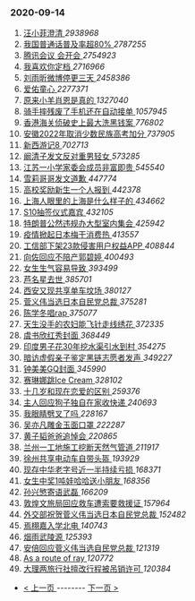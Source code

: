 ### 2020-09-14 
1. [ 汪小菲澄清 ](https://s.weibo.com/weibo?q=%E6%B1%AA%E5%B0%8F%E8%8F%B2%E6%BE%84%E6%B8%85&Refer=top) *2938968*
1. [ 我国普通话普及率超80% ](https://s.weibo.com/weibo?q=%23%E6%88%91%E5%9B%BD%E6%99%AE%E9%80%9A%E8%AF%9D%E6%99%AE%E5%8F%8A%E7%8E%87%E8%B6%8580%25%23&Refer=top) *2787255*
1. [ 腾讯会议 会开会 ](https://s.weibo.com/weibo?q=%23%E8%85%BE%E8%AE%AF%E4%BC%9A%E8%AE%AE%20%E4%BC%9A%E5%BC%80%E4%BC%9A%23&topic_ad=1&Refer=top) *2754923*
1. [ 我喜欢你定档 ](https://s.weibo.com/weibo?q=%23%E6%88%91%E5%96%9C%E6%AC%A2%E4%BD%A0%E5%AE%9A%E6%A1%A3%23&Refer=top) *2716966*
1. [ 刘雨昕微博停更三天 ](https://s.weibo.com/weibo?q=%23%E5%88%98%E9%9B%A8%E6%98%95%E5%BE%AE%E5%8D%9A%E5%81%9C%E6%9B%B4%E4%B8%89%E5%A4%A9%23&Refer=top) *2458386*
1. [ 爱佑童心 ](https://s.weibo.com/weibo?q=%23%E7%88%B1%E4%BD%91%E7%AB%A5%E5%BF%83%23&Refer=top) *2277371*
1. [ 原来小羊肖恩是真的 ](https://s.weibo.com/weibo?q=%23%E5%8E%9F%E6%9D%A5%E5%B0%8F%E7%BE%8A%E8%82%96%E6%81%A9%E6%98%AF%E7%9C%9F%E7%9A%84%23&Refer=top) *1327040*
1. [ 骑手摔残废了手机还在自动接单 ](https://s.weibo.com/weibo?q=%23%E9%AA%91%E6%89%8B%E6%91%94%E6%AE%8B%E5%BA%9F%E4%BA%86%E6%89%8B%E6%9C%BA%E8%BF%98%E5%9C%A8%E8%87%AA%E5%8A%A8%E6%8E%A5%E5%8D%95%23&Refer=top) *1057945*
1. [ 香港海关侦破史上最大洗黑钱案 ](https://s.weibo.com/weibo?q=%23%E9%A6%99%E6%B8%AF%E6%B5%B7%E5%85%B3%E4%BE%A6%E7%A0%B4%E5%8F%B2%E4%B8%8A%E6%9C%80%E5%A4%A7%E6%B4%97%E9%BB%91%E9%92%B1%E6%A1%88%23&Refer=top) *776802*
1. [ 安徽2022年取消少数民族高考加分 ](https://s.weibo.com/weibo?q=%23%E5%AE%89%E5%BE%BD2022%E5%B9%B4%E5%8F%96%E6%B6%88%E5%B0%91%E6%95%B0%E6%B0%91%E6%97%8F%E9%AB%98%E8%80%83%E5%8A%A0%E5%88%86%23&Refer=top) *737905*
1. [ 新西游记8 ](https://s.weibo.com/weibo?q=%E6%96%B0%E8%A5%BF%E6%B8%B8%E8%AE%B08&Refer=top) *702713*
1. [ 阚清子发文反对重男轻女 ](https://s.weibo.com/weibo?q=%23%E9%98%9A%E6%B8%85%E5%AD%90%E5%8F%91%E6%96%87%E5%8F%8D%E5%AF%B9%E9%87%8D%E7%94%B7%E8%BD%BB%E5%A5%B3%23&Refer=top) *573285*
1. [ 江苏一小学家委会成员非富即贵 ](https://s.weibo.com/weibo?q=%23%E6%B1%9F%E8%8B%8F%E4%B8%80%E5%B0%8F%E5%AD%A6%E5%AE%B6%E5%A7%94%E4%BC%9A%E6%88%90%E5%91%98%E9%9D%9E%E5%AF%8C%E5%8D%B3%E8%B4%B5%23&Refer=top) *545540*
1. [ 雪莉哥哥发文道歉 ](https://s.weibo.com/weibo?q=%23%E9%9B%AA%E8%8E%89%E5%93%A5%E5%93%A5%E5%8F%91%E6%96%87%E9%81%93%E6%AD%89%23&Refer=top) *447774*
1. [ 高校奖励新生一个人报到 ](https://s.weibo.com/weibo?q=%23%E9%AB%98%E6%A0%A1%E5%A5%96%E5%8A%B1%E6%96%B0%E7%94%9F%E4%B8%80%E4%B8%AA%E4%BA%BA%E6%8A%A5%E5%88%B0%23&Refer=top) *442378*
1. [ 上海人眼里的上海是什么样子的 ](https://s.weibo.com/weibo?q=%23%E4%B8%8A%E6%B5%B7%E4%BA%BA%E7%9C%BC%E9%87%8C%E7%9A%84%E4%B8%8A%E6%B5%B7%E6%98%AF%E4%BB%80%E4%B9%88%E6%A0%B7%E5%AD%90%E7%9A%84%23&Refer=top) *434662*
1. [ S10抽签仪式嘉宾 ](https://s.weibo.com/weibo?q=%23S10%E6%8A%BD%E7%AD%BE%E4%BB%AA%E5%BC%8F%E5%98%89%E5%AE%BE%23&Refer=top) *432105*
1. [ 特朗普公然违规办大型室内集会 ](https://s.weibo.com/weibo?q=%23%E7%89%B9%E6%9C%97%E6%99%AE%E5%85%AC%E7%84%B6%E8%BF%9D%E8%A7%84%E5%8A%9E%E5%A4%A7%E5%9E%8B%E5%AE%A4%E5%86%85%E9%9B%86%E4%BC%9A%23&Refer=top) *425942*
1. [ 疫情掀起日本梅干消费热 ](https://s.weibo.com/weibo?q=%23%E7%96%AB%E6%83%85%E6%8E%80%E8%B5%B7%E6%97%A5%E6%9C%AC%E6%A2%85%E5%B9%B2%E6%B6%88%E8%B4%B9%E7%83%AD%23&Refer=top) *413557*
1. [ 工信部下架23款侵害用户权益APP ](https://s.weibo.com/weibo?q=%E5%B7%A5%E4%BF%A1%E9%83%A8%E4%B8%8B%E6%9E%B623%E6%AC%BE%E4%BE%B5%E5%AE%B3%E7%94%A8%E6%88%B7%E6%9D%83%E7%9B%8AAPP&Refer=top) *408844*
1. [ 向佐回应不陪产郭碧婷 ](https://s.weibo.com/weibo?q=%23%E5%90%91%E4%BD%90%E5%9B%9E%E5%BA%94%E4%B8%8D%E9%99%AA%E4%BA%A7%E9%83%AD%E7%A2%A7%E5%A9%B7%23&Refer=top) *400493*
1. [ 女生生气容易导致 ](https://s.weibo.com/weibo?q=%23%E5%A5%B3%E7%94%9F%E7%94%9F%E6%B0%94%E5%AE%B9%E6%98%93%E5%AF%BC%E8%87%B4%23&Refer=top) *393499*
1. [ 芦名星去世 ](https://s.weibo.com/weibo?q=%23%E8%8A%A6%E5%90%8D%E6%98%9F%E5%8E%BB%E4%B8%96%23&Refer=top) *385701*
1. [ 西安又现共享单车坟场 ](https://s.weibo.com/weibo?q=%E8%A5%BF%E5%AE%89%E5%8F%88%E7%8E%B0%E5%85%B1%E4%BA%AB%E5%8D%95%E8%BD%A6%E5%9D%9F%E5%9C%BA&Refer=top) *380127*
1. [ 菅义伟当选日本自民党总裁 ](https://s.weibo.com/weibo?q=%23%E8%8F%85%E4%B9%89%E4%BC%9F%E5%BD%93%E9%80%89%E6%97%A5%E6%9C%AC%E8%87%AA%E6%B0%91%E5%85%9A%E6%80%BB%E8%A3%81%23&Refer=top) *375281*
1. [ 陈学冬唱rap ](https://s.weibo.com/weibo?q=%23%E9%99%88%E5%AD%A6%E5%86%AC%E5%94%B1rap%23&Refer=top) *375077*
1. [ 天生没手的农妇能飞针走线绣花 ](https://s.weibo.com/weibo?q=%E5%A4%A9%E7%94%9F%E6%B2%A1%E6%89%8B%E7%9A%84%E5%86%9C%E5%A6%87%E8%83%BD%E9%A3%9E%E9%92%88%E8%B5%B0%E7%BA%BF%E7%BB%A3%E8%8A%B1&Refer=top) *372335*
1. [ 虞书欣红秀封面 ](https://s.weibo.com/weibo?q=%23%E8%99%9E%E4%B9%A6%E6%AC%A3%E7%BA%A2%E7%A7%80%E5%B0%81%E9%9D%A2%23&Refer=top) *368449*
1. [ 印度男子花30年挖水渠引水到村 ](https://s.weibo.com/weibo?q=%E5%8D%B0%E5%BA%A6%E7%94%B7%E5%AD%90%E8%8A%B130%E5%B9%B4%E6%8C%96%E6%B0%B4%E6%B8%A0%E5%BC%95%E6%B0%B4%E5%88%B0%E6%9D%91&Refer=top) *354275*
1. [ 暗访虚假亲子鉴定黑链志愿者发声 ](https://s.weibo.com/weibo?q=%23%E6%9A%97%E8%AE%BF%E8%99%9A%E5%81%87%E4%BA%B2%E5%AD%90%E9%89%B4%E5%AE%9A%E9%BB%91%E9%93%BE%E5%BF%97%E6%84%BF%E8%80%85%E5%8F%91%E5%A3%B0%23&Refer=top) *349227*
1. [ 钟美美GQ封面 ](https://s.weibo.com/weibo?q=%E9%92%9F%E7%BE%8E%E7%BE%8EGQ%E5%B0%81%E9%9D%A2&Refer=top) *345990*
1. [ 赛琳娜跳Ice Cream ](https://s.weibo.com/weibo?q=%E8%B5%9B%E7%90%B3%E5%A8%9C%E8%B7%B3Ice%20Cream&Refer=top) *328102*
1. [ 十几岁和现在恋爱的区别 ](https://s.weibo.com/weibo?q=%23%E5%8D%81%E5%87%A0%E5%B2%81%E5%92%8C%E7%8E%B0%E5%9C%A8%E6%81%8B%E7%88%B1%E7%9A%84%E5%8C%BA%E5%88%AB%23&Refer=top) *259376*
1. [ 主人回应狗子独自在家收快递 ](https://s.weibo.com/weibo?q=%23%E4%B8%BB%E4%BA%BA%E5%9B%9E%E5%BA%94%E7%8B%97%E5%AD%90%E7%8B%AC%E8%87%AA%E5%9C%A8%E5%AE%B6%E6%94%B6%E5%BF%AB%E9%80%92%23&Refer=top) *240693*
1. [ 我眼睛劈叉了吗 ](https://s.weibo.com/weibo?q=%23%E6%88%91%E7%9C%BC%E7%9D%9B%E5%8A%88%E5%8F%89%E4%BA%86%E5%90%97%23&Refer=top) *228167*
1. [ 吴亦凡雕金玉面口罩 ](https://s.weibo.com/weibo?q=%23%E5%90%B4%E4%BA%A6%E5%87%A1%E9%9B%95%E9%87%91%E7%8E%89%E9%9D%A2%E5%8F%A3%E7%BD%A9%23&Refer=top) *222287*
1. [ 黄子韬爸爸追悼会 ](https://s.weibo.com/weibo?q=%23%E9%BB%84%E5%AD%90%E9%9F%AC%E7%88%B8%E7%88%B8%E8%BF%BD%E6%82%BC%E4%BC%9A%23&Refer=top) *220865*
1. [ 兰州一工地施工挖断天然气管道 ](https://s.weibo.com/weibo?q=%E5%85%B0%E5%B7%9E%E4%B8%80%E5%B7%A5%E5%9C%B0%E6%96%BD%E5%B7%A5%E6%8C%96%E6%96%AD%E5%A4%A9%E7%84%B6%E6%B0%94%E7%AE%A1%E9%81%93&Refer=top) *211917*
1. [ 徐州共享电动车自带头盔 ](https://s.weibo.com/weibo?q=%23%E5%BE%90%E5%B7%9E%E5%85%B1%E4%BA%AB%E7%94%B5%E5%8A%A8%E8%BD%A6%E8%87%AA%E5%B8%A6%E5%A4%B4%E7%9B%94%23&Refer=top) *193929*
1. [ 现存中华老字号近一半持续亏损 ](https://s.weibo.com/weibo?q=%23%E7%8E%B0%E5%AD%98%E4%B8%AD%E5%8D%8E%E8%80%81%E5%AD%97%E5%8F%B7%E8%BF%91%E4%B8%80%E5%8D%8A%E6%8C%81%E7%BB%AD%E4%BA%8F%E6%8D%9F%23&Refer=top) *168371*
1. [ 女生中奖1吨娃哈哈送小朋友 ](https://s.weibo.com/weibo?q=%23%E5%A5%B3%E7%94%9F%E4%B8%AD%E5%A5%961%E5%90%A8%E5%A8%83%E5%93%88%E5%93%88%E9%80%81%E5%B0%8F%E6%9C%8B%E5%8F%8B%23&Refer=top) *168356*
1. [ 孙兴慜寄语武磊 ](https://s.weibo.com/weibo?q=%E5%AD%99%E5%85%B4%E6%85%9C%E5%AF%84%E8%AF%AD%E6%AD%A6%E7%A3%8A&Refer=top) *166209*
1. [ 敦煌文旅局回应救车遭索要救援证 ](https://s.weibo.com/weibo?q=%E6%95%A6%E7%85%8C%E6%96%87%E6%97%85%E5%B1%80%E5%9B%9E%E5%BA%94%E6%95%91%E8%BD%A6%E9%81%AD%E7%B4%A2%E8%A6%81%E6%95%91%E6%8F%B4%E8%AF%81&Refer=top) *157964*
1. [ 外交部祝贺菅义伟当选日本自民党总裁 ](https://s.weibo.com/weibo?q=%23%E5%A4%96%E4%BA%A4%E9%83%A8%E7%A5%9D%E8%B4%BA%E8%8F%85%E4%B9%89%E4%BC%9F%E5%BD%93%E9%80%89%E6%97%A5%E6%9C%AC%E8%87%AA%E6%B0%91%E5%85%9A%E6%80%BB%E8%A3%81%23&Refer=top) *152482*
1. [ 焉栩嘉入学北电 ](https://s.weibo.com/weibo?q=%E7%84%89%E6%A0%A9%E5%98%89%E5%85%A5%E5%AD%A6%E5%8C%97%E7%94%B5&Refer=top) *140743*
1. [ 烟雨武陵源 ](https://s.weibo.com/weibo?q=%23%E7%83%9F%E9%9B%A8%E6%AD%A6%E9%99%B5%E6%BA%90%23&Refer=top) *125393*
1. [ 安倍回应菅义伟当选自民党总裁 ](https://s.weibo.com/weibo?q=%23%E5%AE%89%E5%80%8D%E5%9B%9E%E5%BA%94%E8%8F%85%E4%B9%89%E4%BC%9F%E5%BD%93%E9%80%89%E8%87%AA%E6%B0%91%E5%85%9A%E6%80%BB%E8%A3%81%23&Refer=top) *121319*
1. [ As a route of ray ](https://s.weibo.com/weibo?q=As%20a%20route%20of%20ray&Refer=top) *120772*
1. [ 大理两旅行社擅改行程被吊销许可 ](https://s.weibo.com/weibo?q=%23%E5%A4%A7%E7%90%86%E4%B8%A4%E6%97%85%E8%A1%8C%E7%A4%BE%E6%93%85%E6%94%B9%E8%A1%8C%E7%A8%8B%E8%A2%AB%E5%90%8A%E9%94%80%E8%AE%B8%E5%8F%AF%23&Refer=top) *120384* 

- [ < 上一页 ](https://github.com/able8/weibo-hot-record/blob/master/2020-09-13.md) -------- [ 下一页 > ](https://github.com/able8/weibo-hot-record/blob/master/2020-09-15.md)